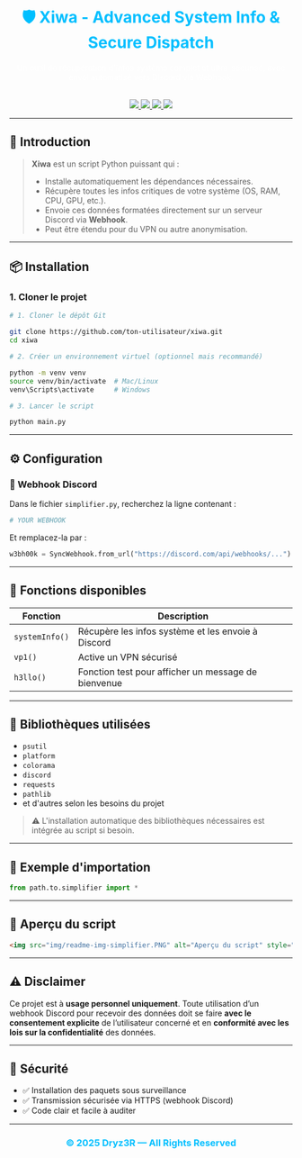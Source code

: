 <h1 align="center" style="color:#00BFFF;">🛡️ Xiwa - Advanced System Info & Secure Dispatch</h1>

<p align="center" style="color:white;">
Un outil de récupération d'infos système complet et ultra-sécurisé, avec envoi automatisé vers Discord via Webhook.
</p>

<br>

<div align="center">

<a href="#🚀-introduction">
  <img src="https://img.shields.io/badge/🚀_Intro-000?style=for-the-badge&logo=python&logoColor=white&color=000000&labelColor=00BFFF" />
</a>
<a href="#📦-installation">
  <img src="https://img.shields.io/badge/📦_Installation-000?style=for-the-badge&logo=windows&logoColor=white&color=000000&labelColor=00BFFF" />
</a>
<a href="#⚙️-configuration">
  <img src="https://img.shields.io/badge/⚙️_Webhook-000?style=for-the-badge&logo=discord&logoColor=white&color=000000&labelColor=00BFFF" />
</a>
<a href="#🔧-fonctions">
  <img src="https://img.shields.io/badge/🔧_Fonctions-000?style=for-the-badge&logo=gear&logoColor=white&color=000000&labelColor=00BFFF" />
</a>

</div>

---

## 🚀 Introduction

> **Xiwa** est un script Python puissant qui :
> - Installe automatiquement les dépendances nécessaires.
> - Récupère toutes les infos critiques de votre système (OS, RAM, CPU, GPU, etc.).
> - Envoie ces données formatées directement sur un serveur Discord via **Webhook**.
> - Peut être étendu pour du VPN ou autre anonymisation.

---

## 📦 Installation

### 1. Cloner le projet

```bash
# 1. Cloner le dépôt Git

git clone https://github.com/ton-utilisateur/xiwa.git
cd xiwa

# 2. Créer un environnement virtuel (optionnel mais recommandé)

python -m venv venv
source venv/bin/activate  # Mac/Linux
venv\Scripts\activate     # Windows

# 3. Lancer le script

python main.py
```

---

## ⚙️ Configuration

### 🔗 Webhook Discord

Dans le fichier `simplifier.py`, recherchez la ligne contenant :

```python
# YOUR WEBHOOK
```

Et remplacez-la par :

```python
w3bh00k = SyncWebhook.from_url("https://discord.com/api/webhooks/...")
```

---

## 🔧 Fonctions disponibles

| Fonction       | Description                                                  |
| -------------- | ------------------------------------------------------------ |
| `systemInfo()` | Récupère les infos système et les envoie à Discord           |
| `vp1()`        | Active un VPN sécurisé                                       |
| `h3llo()`      | Fonction test pour afficher un message de bienvenue          |

---

## 🧠 Bibliothèques utilisées

* `psutil`
* `platform`
* `colorama`
* `discord`
* `requests`
* `pathlib`
* et d'autres selon les besoins du projet

> ⚠️ L'installation automatique des bibliothèques nécessaires est intégrée au script si besoin.

---

## 📂 Exemple d'importation

```python
from path.to.simplifier import *
```

---

## 📸 Aperçu du script

```html
<img src="img/readme-img-simplifier.PNG" alt="Aperçu du script" style="border:2px solid #00BFFF; border-radius:10px;" />
```

---

## ⚠️ Disclaimer

Ce projet est à **usage personnel uniquement**. Toute utilisation d’un webhook Discord pour recevoir des données doit se faire **avec le consentement explicite** de l’utilisateur concerné et en **conformité avec les lois sur la confidentialité** des données.

---

## 🔐 Sécurité

* ✅ Installation des paquets sous surveillance
* ✅ Transmission sécurisée via HTTPS (webhook Discord)
* ✅ Code clair et facile à auditer

---

<div align="center">
  <h3 style="color:#00BFFF;">© 2025 Dryz3R — All Rights Reserved</h3>
</div>
